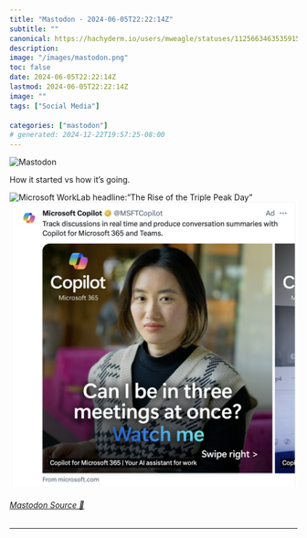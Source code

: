 ```yaml
---
title: "Mastodon - 2024-06-05T22:22:14Z"
subtitle: ""
canonical: https://hachyderm.io/users/mweagle/statuses/112566346353591562
description:
image: "/images/mastodon.png"
toc: false
date: 2024-06-05T22:22:14Z
lastmod: 2024-06-05T22:22:14Z
image: ""
tags: ["Social Media"]

categories: ["mastodon"]
# generated: 2024-12-22T19:57:25-08:00
---
```

![Mastodon](/images/mastodon.png)

<p>How it started vs how it’s going.</p>

![Microsoft WorkLab headline:”The Rise of the Triple Peak Day”
](69dc45dc69d6008a.jpeg)
![Microsoft Copilot add with tagline: “Can I be in three meetings at once? Watch me”](4d4ed364dc14f06a.png)

###### [Mastodon Source 🐘](https://hachyderm.io/@mweagle/112566346353591562)

___
